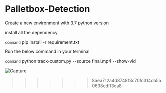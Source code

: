 

# Palletbox-Detection


Create a new environment with 3.7 python version

install all the dependency


``` command ```
pip install -r requirement.txt

Run the below command in your terminal

``` command ```
python track-custom.py --source final.mp4 --show-vid

![Capture](https://user-images.githubusercontent.com/45364252/123833909-79c5fa80-d924-11eb-879b-761f4661dcfb.PNG)
>>>>>>> 8aea712a4d8748f3c70fc314da5a0638edff3ca8

